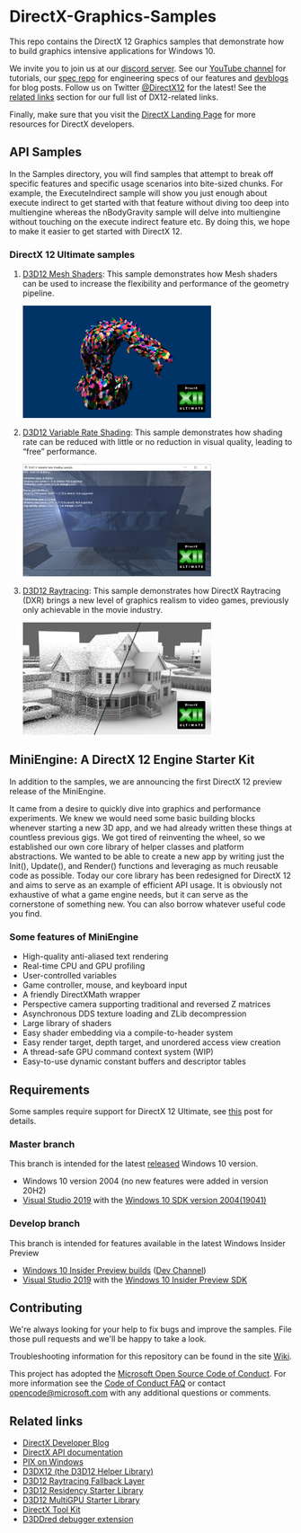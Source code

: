 
# DirectX-Graphics-Samples
This repo contains the DirectX 12 Graphics samples that demonstrate how to build graphics intensive applications for Windows 10.

We invite you to join us at our [discord server](http://discord.gg/directx). See our [YouTube channel](https://www.youtube.com/MicrosoftDirectX12andGraphicsEducation) for tutorials, our [spec repo](https://microsoft.github.io/DirectX-Specs/) for engineering specs of our features and [devblogs](https://devblogs.microsoft.com/directx/) for blog posts. Follow us on Twitter [@DirectX12](https://twitter.com/directx12) for the latest! See the [related links](##-Related-links) section for our full list of DX12-related links.

Finally, make sure that you visit the [DirectX Landing Page](https://devblogs.microsoft.com/directx/landing-page/) for more resources for DirectX developers.


## API Samples
In the Samples directory, you will find samples that attempt to break off specific features and specific usage scenarios into bite-sized chunks. For example, the ExecuteIndirect sample will show you just enough about execute indirect to get started with that feature without diving too deep into multiengine whereas the nBodyGravity sample will delve into multiengine without touching on the execute indirect feature etc. By doing this, we hope to make it easier to get started with DirectX 12.

### DirectX 12 Ultimate samples
1. [D3D12 Mesh Shaders](Samples/Desktop/D3D12MeshShaders/readme.md): This sample demonstrates how Mesh shaders can be used to increase the flexibility and performance of the geometry pipeline.
    
    <img src="Samples/Desktop/D3D12MeshShaders/src/MeshletRender/Screenshot_DX12U.png" alt="D3D12 Meshlet Render preview" height="200">

1. [D3D12 Variable Rate Shading](Samples/Desktop/D3D12VariableRateShading/readme.md): This sample demonstrates how shading rate can be reduced with little or no reduction in visual quality, leading to “free” performance.
    
    <img src="Samples/Desktop/D3D12VariableRateShading/src/Screenshot_DX12U.png" alt="D3D12 Variable Rate Shading GUI" height="200">

1. [D3D12 Raytracing](Samples/Desktop/D3D12Raytracing/readme.md): This sample demonstrates how DirectX Raytracing (DXR) brings a new level of graphics realism to video games, previously only achievable in the movie industry.
    
    <img src="Samples/Desktop/D3D12Raytracing/src/D3D12RaytracingRealTimeDenoisedAmbientOcclusion/Screenshot_DX12U.png" alt="D3D12 Raytracing Real-Time Denoised Ambient Occlusion preview" height="200">

## MiniEngine: A DirectX 12 Engine Starter Kit
In addition to the samples, we are announcing the first DirectX 12 preview release of the MiniEngine.

It came from a desire to quickly dive into graphics and performance experiments.  We knew we would need some basic building blocks whenever starting a new 3D app, and we had already written these things at countless previous gigs.  We got tired of reinventing the wheel, so we established our own core library of helper classes and platform abstractions.  We wanted to be able to create a new app by writing just the Init(), Update(), and Render() functions and leveraging as much reusable code as possible.  Today our core library has been redesigned for DirectX 12 and aims to serve as an example of efficient API usage.  It is obviously not exhaustive of what a game engine needs, but it can serve as the cornerstone of something new.  You can also borrow whatever useful code you find.

### Some features of MiniEngine
* High-quality anti-aliased text rendering
* Real-time CPU and GPU profiling
* User-controlled variables
* Game controller, mouse, and keyboard input
* A friendly DirectXMath wrapper
* Perspective camera supporting traditional and reversed Z matrices
* Asynchronous DDS texture loading and ZLib decompression
* Large library of shaders
* Easy shader embedding via a compile-to-header system
* Easy render target, depth target, and unordered access view creation
* A thread-safe GPU command context system (WIP)
* Easy-to-use dynamic constant buffers and descriptor tables

## Requirements
Some samples require support for DirectX 12 Ultimate, see [this](http://aka.ms/DirectX12UltimateDev) post for details.
### Master branch
This branch is intended for the latest [released](https://docs.microsoft.com/en-us/windows/release-information/) Windows 10 version.
* Windows 10 version 2004 (no new features were added in version 20H2)
* [Visual Studio 2019](https://www.visualstudio.com/) with the [Windows 10 SDK version 2004(19041)](https://developer.microsoft.com/en-US/windows/downloads/windows-10-sdk)
### Develop branch
This branch is intended for features available in the latest Windows Insider Preview
* [Windows 10 Insider Preview builds](https://docs.microsoft.com/en-us/windows-insider/developers/get-started) ([Dev Channel](https://docs.microsoft.com/en-us/windows-insider/flighting))
* [Visual Studio 2019](https://www.visualstudio.com/) with the [Windows 10 Insider Preview SDK](https://www.microsoft.com/en-us/software-download/windowsinsiderpreviewSDK)

## Contributing
We're always looking for your help to fix bugs and improve the samples.  File those pull requests and we'll be happy to take a look.

Troubleshooting information for this repository can be found in the site [Wiki](https://github.com/Microsoft/DirectX-Graphics-Samples/wiki).

This project has adopted the [Microsoft Open Source Code of Conduct](https://opensource.microsoft.com/codeofconduct/). For more information see the [Code of Conduct FAQ](https://opensource.microsoft.com/codeofconduct/faq/) or contact [opencode@microsoft.com](mailto:opencode@microsoft.com) with any additional questions or comments.

## Related links
* [DirectX Developer Blog](https://devblogs.microsoft.com/directx)
* [DirectX API documentation](https://docs.microsoft.com/en-us/windows/win32/directx)
* [PIX on Windows](https://devblogs.microsoft.com/pix/documentation/)
* [D3DX12 (the D3D12 Helper Library)](https://github.com/Microsoft/DirectX-Graphics-Samples/tree/master/Libraries/D3DX12)
* [D3D12 Raytracing Fallback Layer](https://github.com/Microsoft/DirectX-Graphics-Samples/tree/master/Libraries/D3D12RaytracingFallback)
* [D3D12 Residency Starter Library](https://github.com/Microsoft/DirectX-Graphics-Samples/tree/master/Libraries/D3DX12Residency)
* [D3D12 MultiGPU Starter Library](https://github.com/Microsoft/DirectX-Graphics-Samples/tree/master/Libraries/D3DX12AffinityLayer)
* [DirectX Tool Kit](https://github.com/Microsoft/DirectXTK12)
* [D3DDred debugger extension](https://github.com/Microsoft/DirectX-Debugging-Tools)
